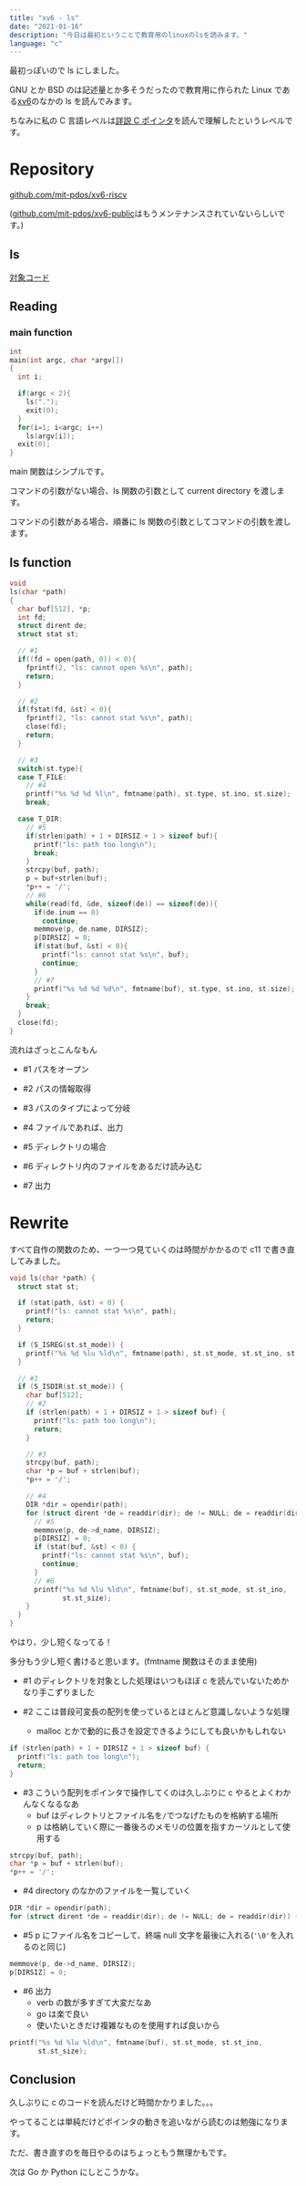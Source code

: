 ```yaml
---
title: "xv6 - ls"
date: "2021-01-16"
description: "今日は最初ということで教育用のlinuxのlsを読みます。"
language: "c"
---
```


最初っぽいので ls にしました。

GNU とか BSD のは記述量とか多そうだったので教育用に作られた Linux である[xv6](https://pdos.csail.mit.edu/6.828/2012/xv6.html)のなかの ls を読んでみます。

ちなみに私の C 言語レベルは[詳説 C ポインタ](https://amzn.to/35Nc5Bn)を読んで理解したというレベルです。

# Repository

[github.com/mit-pdos/xv6-riscv](https://github.com/mit-pdos/xv6-riscv)

([github.com/mit-pdos/xv6-public](https://github.com/mit-pdos/xv6-public)はもうメンテナンスされていないらしいです。)

## ls

[対象コード](https://github.com/mit-pdos/xv6-riscv/blob/riscv/user/ls.c)

## Reading

### main function

```c
int
main(int argc, char *argv[])
{
  int i;

  if(argc < 2){
    ls(".");
    exit(0);
  }
  for(i=1; i<argc; i++)
    ls(argv[i]);
  exit(0);
}
```

main 関数はシンプルです。

コマンドの引数がない場合、ls 関数の引数として current directory を渡します。

コマンドの引数がある場合、順番に ls 関数の引数としてコマンドの引数を渡します。

## ls function

```c
void
ls(char *path)
{
  char buf[512], *p;
  int fd;
  struct dirent de;
  struct stat st;

  // #1
  if((fd = open(path, 0)) < 0){
    fprintf(2, "ls: cannot open %s\n", path);
    return;
  }

  // #2
  if(fstat(fd, &st) < 0){
    fprintf(2, "ls: cannot stat %s\n", path);
    close(fd);
    return;
  }

  // #3
  switch(st.type){
  case T_FILE:
    // #4
    printf("%s %d %d %l\n", fmtname(path), st.type, st.ino, st.size);
    break;

  case T_DIR:
    // #5
    if(strlen(path) + 1 + DIRSIZ + 1 > sizeof buf){
      printf("ls: path too long\n");
      break;
    }
    strcpy(buf, path);
    p = buf+strlen(buf);
    *p++ = '/';
    // #6
    while(read(fd, &de, sizeof(de)) == sizeof(de)){
      if(de.inum == 0)
        continue;
      memmove(p, de.name, DIRSIZ);
      p[DIRSIZ] = 0;
      if(stat(buf, &st) < 0){
        printf("ls: cannot stat %s\n", buf);
        continue;
      }
      // #7
      printf("%s %d %d %d\n", fmtname(buf), st.type, st.ino, st.size);
    }
    break;
  }
  close(fd);
}
```

流れはざっとこんなもん

- \#1 パスをオープン

- \#2 パスの情報取得

- \#3 パスのタイプによって分岐

- \#4 ファイルであれば、出力

- \#5 ディレクトリの場合
- \#6 ディレクトリ内のファイルをあるだけ読み込む
- \#7 出力

# Rewrite

すべて自作の関数のため、一つ一つ見ていくのは時間がかかるので c11 で書き直してみました。

```c
void ls(char *path) {
  struct stat st;

  if (stat(path, &st) < 0) {
    printf("ls: cannot stat %s\n", path);
    return;
  }

  if (S_ISREG(st.st_mode)) {
    printf("%s %d %lu %ld\n", fmtname(path), st.st_mode, st.st_ino, st.st_size);
  }

  // #1
  if (S_ISDIR(st.st_mode)) {
    char buf[512];
    // #2
    if (strlen(path) + 1 + DIRSIZ + 1 > sizeof buf) {
      printf("ls: path too long\n");
      return;
    }

    // #3
    strcpy(buf, path);
    char *p = buf + strlen(buf);
    *p++ = '/';

    // #4
    DIR *dir = opendir(path);
    for (struct dirent *de = readdir(dir); de != NULL; de = readdir(dir)) {
      // #5
      memmove(p, de->d_name, DIRSIZ);
      p[DIRSIZ] = 0;
      if (stat(buf, &st) < 0) {
        printf("ls: cannot stat %s\n", buf);
        continue;
      }
      // #6
      printf("%s %d %lu %ld\n", fmtname(buf), st.st_mode, st.st_ino,
             st.st_size);
    }
  }
}
```

やはり、少し短くなってる！

多分もう少し短く書けると思います。(fmtname 関数はそのまま使用)

- \#1 のディレクトリを対象とした処理はいつもほぼ c を読んでいないためかなり手こずりました

- \#2 ここは普段可変長の配列を使っているとほとんど意識しないような処理
  - malloc とかで動的に長さを設定できるようにしても良いかもしれない

```c
if (strlen(path) + 1 + DIRSIZ + 1 > sizeof buf) {
  printf("ls: path too long\n");
  return;
}
```

- \#3 こういう配列をポインタで操作してくのは久しぶりに c やるとよくわかんなくなるなあ
  - buf はディレクトリとファイル名を`/`でつなげたものを格納する場所
  - p は格納していく際に一番後ろのメモリの位置を指すカーソルとして使用する

```c
strcpy(buf, path);
char *p = buf + strlen(buf);
*p++ = '/';
```

- \#4 directory のなかのファイルを一覧していく

```c
DIR *dir = opendir(path);
for (struct dirent *de = readdir(dir); de != NULL; de = readdir(dir)) {
```

- \#5 p にファイル名をコピーして、終端 null 文字を最後に入れる(`'\0'`を入れるのと同じ)

```c
memmove(p, de->d_name, DIRSIZ);
p[DIRSIZ] = 0;
```

- \#6 出力
  - verb の数が多すぎて大変だなあ
  - go は楽で良い
  - 使いたいときだけ複雑なものを使用すれば良いから

```c
printf("%s %d %lu %ld\n", fmtname(buf), st.st_mode, st.st_ino,
       st.st_size);
```

## Conclusion

久しぶりに c のコードを読んだけど時間かかりました。。。

やってることは単純だけどポインタの動きを追いながら読むのは勉強になります。

ただ、書き直すのを毎日やるのはちょっともう無理かもです。

次は Go か Python にしとこうかな。
